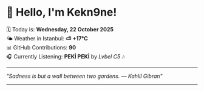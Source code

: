 # 👋 Hello, I'm Kekn9ne!

🗓️ Today is: **Wednesday, 22 October 2025**  
🌤️ Weather in Istanbul: **⛅️  +17°C**  
📊 GitHub Contributions: **90**  
🎧 Currently Listening: **PEKİ PEKİ** by *Lvbel C5* 🎶

---

_"Sadness is but a wall between two gardens. — *Kahlil Gibran*"_

---
